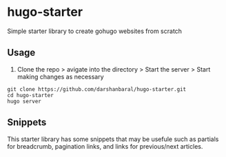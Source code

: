 # hugo-starter
Simple starter library to create gohugo websites from scratch

## Usage

1. Clone the repo > avigate into the directory > Start the server > Start making changes as necessary
```
git clone https://github.com/darshanbaral/hugo-starter.git
cd hugo-starter
hugo server
```

## Snippets

This starter library has some snippets that may be usefule such as partials for breadcrumb, pagination links, and links for previous/next articles.
